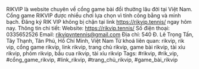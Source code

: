 RIKVIP là website chuyên về cổng game bài đổi thưởng lâu đời tại Việt Nam. Cổng game RIKVIP được nhiều chơi lựa chọn vì tính công bằng và minh bạch. Đăng ký RIK VIP không bị chặn tại link https://rikvip.tennis/ ngay hôm nay.
Thông tin chi tiết:
Website: https://rikvip.tennis/
Số điện thoại: 0335652526
Email: rikvipvntennis@gmail.com
Địa chỉ: 540 Đ. Lê Trọng Tấn, Tây Thạnh, Tân Phú, Hồ Chí Minh, Việt Nam
Từ khoá liên quan: rikvip, rik vip, cổng game rikvip, link rikvip, trang chủ rikvip, game bài rikvip, tài xỉu rikvip, phỏm rikvip, bầu cua rikvip, tài xỉu rikvip
Tags: #rikvip,  #rik_vip, #cổng_game_rikvip, #link_rikvip, #trang_chủ_rikvip, #game_bài_rikvip
